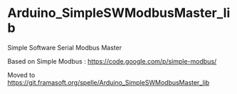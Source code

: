 Arduino_SimpleSWModbusMaster_lib
================================

Simple Software Serial Modbus Master

Based on Simple Modbus : https://code.google.com/p/simple-modbus/

Moved to https://git.framasoft.org/spelle/Arduino_SimpleSWModbusMaster_lib


